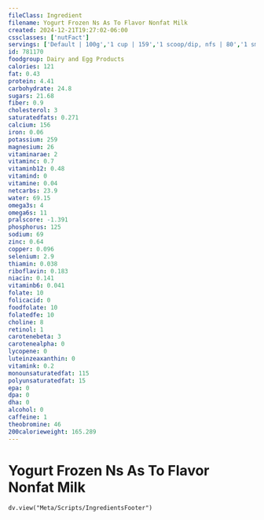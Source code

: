 ```yaml
---
fileClass: Ingredient
filename: Yogurt Frozen Ns As To Flavor Nonfat Milk
created: 2024-12-21T19:27:02-06:00
cssclasses: ['nutFact']
servings: ['Default | 100g','1 cup | 159','1 scoop/dip, nfs | 80','1 small scoop/dip | 53','1 medium scoop/dip | 80','1 large scoop/dip | 106']
id: 781170
foodgroup: Dairy and Egg Products 
calories: 121
fat: 0.43
protein: 4.41
carbohydrate: 24.8
sugars: 21.68
fiber: 0.9
cholesterol: 3
saturatedfats: 0.271
calcium: 156
iron: 0.06
potassium: 259
magnesium: 26
vitaminarae: 2
vitaminc: 0.7
vitaminb12: 0.48
vitamind: 0
vitamine: 0.04
netcarbs: 23.9
water: 69.15
omega3s: 4
omega6s: 11
pralscore: -1.391
phosphorus: 125
sodium: 69
zinc: 0.64
copper: 0.096
selenium: 2.9
thiamin: 0.038
riboflavin: 0.183
niacin: 0.141
vitaminb6: 0.041
folate: 10
folicacid: 0
foodfolate: 10
folatedfe: 10
choline: 8
retinol: 1
carotenebeta: 3
carotenealpha: 0
lycopene: 0
luteinzeaxanthin: 0
vitamink: 0.2
monounsaturatedfat: 115
polyunsaturatedfat: 15
epa: 0
dpa: 0
dha: 0
alcohol: 0
caffeine: 1
theobromine: 46
200calorieweight: 165.289
---
```


# Yogurt Frozen Ns As To Flavor Nonfat Milk

```dataviewjs
dv.view("Meta/Scripts/IngredientsFooter")
```